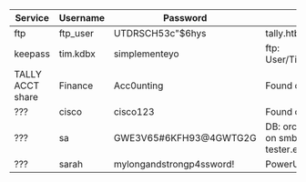 |Service | Username | Password | Desc |
| --- |--- |--- |--- |
|ftp | ftp_user | UTDRSCH53c"$6hys | tally.htb.local|
|keepass | tim.kdbx | simplementeyo | ftp: User/Tim/Files/tim.kdbx |
|TALLY ACCT share | Finance | Acc0unting | Found on Keepass DB |
| ??? | cisco | cisco123 | Found on Keepass DB |
| ??? | sa | GWE3V65#6KFH93@4GWTG2G | DB: orcharddb - Found on smb strings tester.exe |
| ??? | sarah | mylongandstrongp4ssword! | PowerUp.ps1 |

